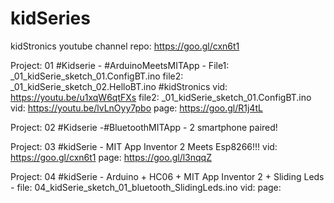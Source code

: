 # kidSeries
kidStronics youtube channel repo: https://goo.gl/cxn6t1

Project: 01 #Kidserie - #ArduinoMeetsMITApp - File1: _01_kidSerie_sketch_01.ConfigBT.ino  file2: _01_kidSerie_sketch_02.HelloBT.ino #kidStronics vid: https://youtu.be/u1xqW6qtFXs file2: _01_kidSerie_sketch_01.ConfigBT.ino vid: https://youtu.be/lvLnOyy7pbo  page: https://goo.gl/R1j4tL

Project: 02 #Kidserie -#BluetoothMITApp - 2 smartphone paired!

Project: 03 #kidSerie - MIT App Inventor 2 Meets Esp8266!!! vid: https://goo.gl/cxn6t1 page: https://goo.gl/l3nqqZ

Project: 04 #kidSerie - Arduino + HC06 + MIT App Inventor 2 + Sliding Leds - file: 04_kidSerie_sketch_01_bluetooth_SlidingLeds.ino vid: page: 
